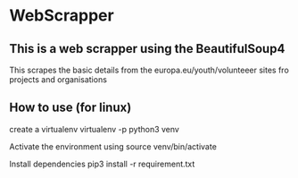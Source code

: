# WebScrapper
This is a web scrapper using the BeautifulSoup4 
---
This scrapes the basic details from the europa.eu/youth/volunteeer sites fro projects and organisations

## How to use (for linux)
create a  virtualenv
  virtualenv -p python3 venv

Activate the environment using
  source venv/bin/activate
  
Install dependencies
  pip3 install -r requirement.txt
